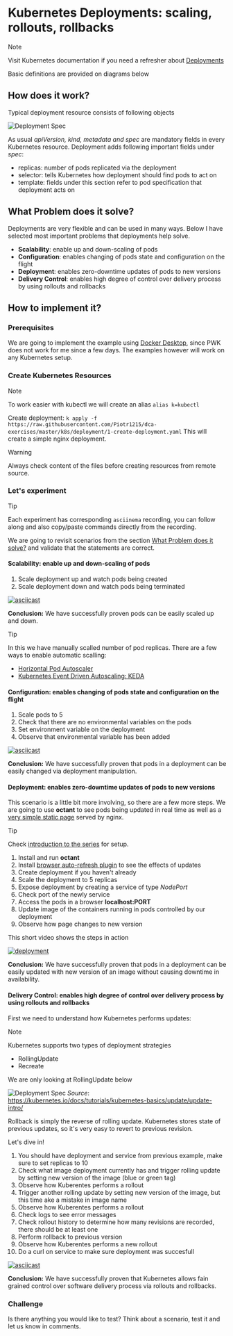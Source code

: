 # Kubernetes Deployments: scaling, rollouts, rollbacks <!-- {docsify-ignore-all} -->

> [!NOTE]
> Visit Kubernetes documentation if you need a refresher about [Deployments](https://kubernetes.io/docs/concepts/workloads/controllers/deployment/)
>
> Basic definitions are provided on diagrams below

## How does it work?

Typical deployment resource consists of following objects

![Deployment Spec](http://www.plantuml.com/plantuml/proxy?cache=yes&src=https://raw.githubusercontent.com/Piotr1215/dca-prep-kit/master/diagrams/k8s-deployment-spec.puml&fmt=png)

As usual *apiVersion, kind, metadata and spec* are mandatory fields in every Kubernetes resource. Deployment adds following important fields under *spec*:

- replicas: number of pods replicated via the deployment
- selector: tells Kubernetes how deployment should find pods to act on
- template: fields under this section refer to pod specification that deployment acts on

## What Problem does it solve?

Deployments are very flexible and can be used in many ways. Below I have selected most important problems that deployments help solve.

- **Scalability**: enable up and down-scaling of pods
- **Configuration**: enables changing of pods state and configuration on the flight
- **Deployment**: enables zero-downtime updates of pods to new versions
- **Delivery Control**: enables high degree of control over delivery process by using rollouts and rollbacks

## How to implement it?

### Prerequisites

We are going to implement the example using [Docker Desktop](https://www.docker.com/products/docker-desktop), since PWK does not work for me since a few days.
The examples however will work on any Kubernetes setup.

### Create Kubernetes Resources

> [!NOTE]
> To work easier with kubectl we will create an alias `alias k=kubectl`

Create deployment: `k apply -f https://raw.githubusercontent.com/Piotr1215/dca-exercises/master/k8s/deployment/1-create-deployment.yaml`
This will create a simple nginx deployment.

> [!WARNING]
> Always check content of the files before creating resources from remote source.

### Let's experiment

> [!TIP]
> Each experiment has corresponding `asciinema` recording, you can follow along and also copy/paste commands directly from the recording.

We are going to revisit scenarios from the section [What Problem does it solve?](#What-Problem-does-it-solve?) and validate that the statements are correct.

#### Scalability: enable up and down-scaling of pods

1. Scale deployment up and watch pods being created
2. Scale deployment down and watch pods being terminated

[![asciicast](https://asciinema.org/a/383682.svg)](https://asciinema.org/a/383682)

**Conclusion:** We have successfully proven pods can be easily scaled up and down.

> [!TIP]
> In this we have manually scalled number of pod replicas. There are a few ways to enable automatic scalling:
>
> - [Horizontal Pod Autoscaler](https://kubernetes.io/docs/tasks/run-application/horizontal-pod-autoscale/)
> - [Kubernetes Event Driven Autoscaling: KEDA](https://kubernetes.io/docs/tasks/run-application/horizontal-pod-autoscale/)

#### Configuration: enables changing of pods state and configuration on the flight

1. Scale pods to 5
2. Check that there are no environmental variables on the pods
3. Set environment variable on the deployment
4. Observe that environmental variable has been added

[![asciicast](https://asciinema.org/a/383703.svg)](https://asciinema.org/a/383703)

**Conclusion:** We have successfully proven that pods in a deployment can be easily changed via deployment manipulation.

#### Deployment: enables zero-downtime updates of pods to new versions

This scenario is a little bit more involving, so there are a few more steps.
We are going to use **octant** to see pods being updated in real time as well as a [very simple static page](https://hub.docker.com/repository/docker/piotrzan/nginx-demo) served by nginx.

> [!TIP]
> Check [introduction to the series](https://itnext.io/kubernetes-explained-deep-enough-1ea2c6821501) for setup.

1. Install and run **octant**
2. Install [browser auto-refresh plugin](https://www.supersimpleautorefresh.tk/) to see the effects of updates
3. Create deployment if you haven't already
4. Scale the deployment to 5 replicas
5. Expose deployment by creating a service of type *NodePort*
6. Check port of the newly service
7. Access the pods in a browser **localhost:PORT**
8. Update image of the containers running in pods controlled by our deployment
9. Observe how page changes to new version

This short video shows the steps in action

[![deployment](https://i.ytimg.com/vi/QQAhPbi8mm4/maxresdefault.jpg)](https://www.youtube.com/watch?v=QQAhPbi8mm4&ab_channel=DockerCertifiedAssociateExamples)

**Conclusion:** We have successfully proven that pods in a deployment can be easily updated with new version of an image without causing downtime in availability.

#### Delivery Control: enables high degree of control over delivery process by using rollouts and rollbacks

First we need to understand how Kubernetes performs updates:

> [!NOTE]
> Kubernetes supports two types of deployment strategies
> - RollingUpdate
> - Recreate
>
> We are only looking at RollingUpdate below

![Deployment Spec](http://www.plantuml.com/plantuml/proxy?cache=yes&src=https://raw.githubusercontent.com/Piotr1215/dca-prep-kit/master/diagrams/k8s-deployment-seq.puml&fmt=png)
*Source*: https://kubernetes.io/docs/tutorials/kubernetes-basics/update/update-intro/

Rollback is simply the reverse of rolling update. Kubernetes stores state of previous updates, so it's very easy to revert to previous revision.

Let's dive in!

1. You should have deployment and service from previous example, make sure to set replicas to 10
2. Check what image deployment currently has and trigger rolling update by setting new version of the image (blue or green tag)
3. Observe how Kuberentes performs a rollout
4. Trigger another rolling update by setting new version of the image, but this time ake a mistake in image name
5. Observe how Kuberentes performs a rollout
6. Check logs to see error messages
7. Check rollout history to determine how many revisions are recorded, there should be at least one
8. Perform rollback to previous version
9. Observe how Kuberentes performs a new rollout
10. Do a curl on service to make sure deployment was succesfull

[![asciicast](https://asciinema.org/a/383849.svg)](https://asciinema.org/a/383849)

**Conclusion:** We have successfully proven that Kubernetes allows fain grained control over software delivery process via rollouts and rollbacks.

### Challenge

Is there anything you would like to test? Think about a scenario, test it and let us know in comments.